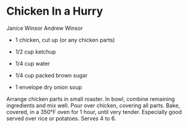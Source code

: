 # Chicken In a Hurry

Janice Winsor
Andrew Winsor

- 1 chicken, cut up (or any chicken parts)
- 1/2 cup ketchup

- 1/4 cup water
- 1/4 cup packed brown sugar
- 1 envelope dry onion soup

Arrange chicken parts in small roaster. In bowl, combine remaining ingredients and mix well. Pour over chicken, covering all parts. Bake, covered, in a 350°F oven for 1 hour, until very tender. Especially good served over rice or potatoes. Serves 4 to 6.